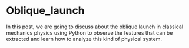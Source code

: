 # Oblique_launch
In this post, we are going to discuss about the oblique launch in classical mechanics physics using Python to observe the features that can be extracted and learn how to analyze this kind of physical system.
